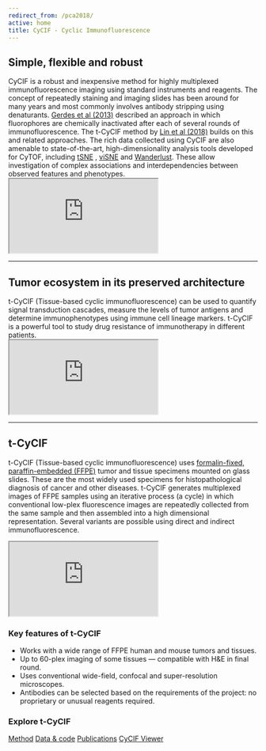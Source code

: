 ```yaml
---
redirect_from: /pca2018/
active: home
title: CyCIF - Cyclic Immunofluorescence
---
```


<div class="row">
    <div class="col-md-6">
        <h2 class="h1">Simple, flexible and robust</h2>
        CyCIF is a robust and inexpensive method for highly multiplexed immunofluorescence imaging using standard instruments and reagents. The concept of repeatedly staining and imaging slides has been around for many years and most commonly involves antibody stripping using denaturants. <a href="https://www.ncbi.nlm.nih.gov/pmc/articles/PMC3718135/" target="_blank">Gerdes et al (2013)</a> described an approach in which fluorophores are chemically inactivated after each of several rounds of immunofluorescence. The t-CyCIF method by <a href="{{ site.baseurl }}/method">Lin et al (2018)</a> builds on this and related approaches. The rich data collected using CyCIF are also amenable to state-of-the-art, high-dimensionality analysis tools developed for CyTOF, including <a href="http://www.jmlr.org/papers/v9/vandermaaten08a.html" target="_blank">tSNE</a> , <a href="https://www.ncbi.nlm.nih.gov/pmc/articles/PMC4076922/" target="_blank">viSNE</a> and <a href="https://www.ncbi.nlm.nih.gov/pubmed/24766814" target="_blank">Wanderlust</a>. These allow investigation of complex associations and interdependencies between observed features and phenotypes.
    </div>
    <div class="col-md-6 d-flex align-items-center">
        <div class="embed-responsive embed-responsive-16by9">
            <iframe class="embed-responsive-item" src="https://player.vimeo.com/video/269885646" mozallowfullscreen allowfullscreen></iframe>
        </div>
    </div>
</div>

<hr>

<div class="row">
    <div class="col-md-6">
        <h2 class="h1">Tumor ecosystem in its preserved architecture</h2>
        t-CyCIF (Tissue-based cyclic immunofluorescence) can be used to quantify
        signal transduction cascades, measure the levels of tumor antigens and determine
        immunophenotypes using immune cell lineage markers. t-CyCIF is a powerful tool 
        to study drug resistance of immunotherapy in different patients.
    </div>
    <div class="col-md-6 d-flex align-items-center">
        <div class="embed-responsive embed-responsive-16by9">
            <iframe class="embed-responsive-item" src="https://player.vimeo.com/video/270692465" mozallowfullscreen allowfullscreen></iframe>
        </div>
    </div>
</div>

<hr>

<div class="row">
    <div class="col-md-6 d-flex flex-column justify-content-start">
        <h2 class="h1 bd-highlight">t-CyCIF</h2>
        <p>
            t-CyCIF (Tissue-based cyclic immunofluorescence) uses <a href="https://en.wikipedia.org/wiki/Histology">formalin-fixed, paraffin-embedded (FFPE)</a> tumor and tissue specimens mounted on glass slides. These are the most widely used specimens for histopathological diagnosis of cancer and other diseases. t-CyCIF generates multiplexed images of FFPE samples using an iterative process (a cycle) in which conventional low-plex fluorescence images are repeatedly collected from the same sample and then assembled into a high dimensional representation. Several variants are possible using direct and indirect immunofluorescence.
        </p>
    </div>
    <div class="col-md-6 d-flex align-items-center">
        <div class="embed-responsive embed-responsive-1by1">
            <iframe class="embed-responsive-item" src="https://player.vimeo.com/video/269904895"></iframe>
        </div>
    </div>
</div>
<div class="row py-3">
    <div class="col col-md-6">
        <h3 class="h2 bd-highlight">Key features of t-CyCIF</h3>
        <ul>
            <li>Works with a wide range of FFPE human and mouse tumors and tissues.</li>
            <li>Up to 60-plex imaging of some tissues &mdash; compatible with H&amp;E in final
                    round.</li>
            <li>Uses conventional wide-field, confocal and super-resolution microscopes.</li>
            <li>Antibodies can be selected based on the requirements of the project: no
                    proprietary or unusual reagents required.</li>
        </ul>
    </div>
    <div class="col-md-4 offset-md-1">
            <h3 class="h2 bd-highlight">Explore t-CyCIF</h3>
        <div class="d-flex flex-column flex-wrap justify-content-center">
            <a href="{{ site.baseurl }}/method" class="btn btn-outline-primary m-2">Method</a>
            <a href="http://lincs.hms.harvard.edu/lin-elife-2018/" target="_blank" class="btn btn-outline-primary m-2">Data &amp; code</a>
            <a href="{{ site.baseurl }}/publications" class="btn btn-outline-primary m-2">Publications</a>
            <a href="{{ site.baseurl }}/data" class="btn btn-primary m-2">CyCIF Viewer</a>
        </div>
    </div>
</div>
